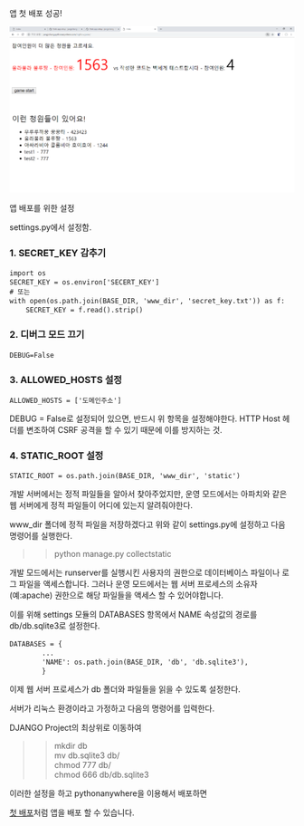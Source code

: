 앱 첫 배포 성공!

![pythonanywhere](../../image/pythonanywhere_deploy.png)

앱 배포를 위한 설정

settings.py에서 설정함.

### 1. SECRET_KEY 감추기
```
import os
SECRET_KEY = os.environ['SECERT_KEY']
# 또는
with open(os.path.join(BASE_DIR, 'www_dir', 'secret_key.txt')) as f:
    SECRET_KEY = f.read().strip()
```

### 2. 디버그 모드 끄기
```
DEBUG=False
```

### 3. ALLOWED_HOSTS 설정
```buildoutcfg
ALLOWED_HOSTS = ['도메인주소']
```
DEBUG = False로 설정되어 있으면, 반드시 위 항목을 설정해야한다.
HTTP Host 헤더를 변조하여 CSRF 공격을 할 수 있기 때문에 이를 방지하는 것.


### 4. STATIC_ROOT 설정

```
STATIC_ROOT = os.path.join(BASE_DIR, 'www_dir', 'static')
```
개발 서버에서는 정적 파일들을 알아서 찾아주었지만, 운영 모드에서는 아파치와 같은 웹 서버에게
정적 파일들이 어디에 있는지 알려줘야한다.

www_dir 폴더에 정적 파일을 저장하겠다고 위와 같이 settings.py에 설정하고 다음 명령어를
실행한다.

>> python manage.py collectstatic

개발 모드에서는 runserver를 실행시킨 사용자의 권한으로 데이터베이스 파일이나
로그 파일을 액세스합니다. 그러나 운영 모드에서는 웹 서버 프로세스의 소유자
(예:apache) 권한으로 해당 파일들을 액세스 할 수 있어야합니다.

이를 위해 settings 모듈의 DATABASES 항목에서 NAME 속성값의 경로를
 db/db.sqlite3로 설정한다.
```buildoutcfg
DATABASES = {
        ...
        'NAME': os.path.join(BASE_DIR, 'db', 'db.sqlite3'),
        }
```

이제 웹 서버 프로세스가 db 폴더와 파일들을 읽을 수 있도록 설정한다.

서버가 리눅스 환경이라고 가정하고 다음의 명령어를 입력한다.

DJANGO Project의 최상위로 이동하여
>> mkdir db<br>
>> mv db.sqlite3 db/<br>
>> chmod 777 db/<br>
>> chmod 666 db/db.sqlite3<br>

이러한 설정을 하고 pythonanywhere을 이용해서 배포하면

[첫 배포](http://jangjichang.pythonanywhere.com/highlowgame/)처럼 앱을
배포 할 수 있습니다.
